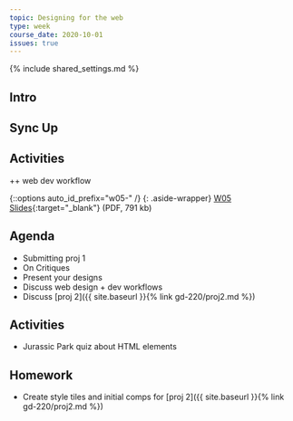 ```yaml
---
topic: Designing for the web
type: week
course_date: 2020-10-01
issues: true
---
```


{% include shared_settings.md %}

## Intro

## Sync Up

## Activities


++ web dev workflow

{::options auto_id_prefix="w05-" /}
{: .aside-wrapper}
<span class="highlighter">
[W05 Slides](files/w05.min.pdf){:target="_blank"} (PDF, 791 kb)
</span>

## Agenda
- Submitting proj 1
- On Critiques
- Present your designs
- Discuss web design + dev workflows
- Discuss [proj 2]({{ site.baseurl }}{% link gd-220/proj2.md %})

## Activities
- Jurassic Park quiz about HTML elements

## Homework
- Create style tiles and initial comps for [proj 2]({{ site.baseurl }}{% link gd-220/proj2.md %})
